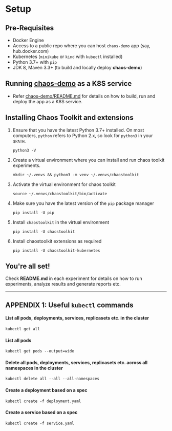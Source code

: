 # Setup

## Pre-Requisites
- Docker Engine
- Access to a public repo where you can host `chaos-demo` app (say, hub.docker.com)
- Kubernetes (`minikube` or `kind` with `kubectl` installed)
- Python 3.7+ with `pip`
- JDK 8, Maven 3.3+ (to build and locally deploy **chaos-demo**)

## Running [chaos-demo](chaos-demo/README.md) as a K8S service
- Refer [chaos-demo/README.md](chaos-demo/README.md) for details on how to build, run and deploy the app as a K8S service.

## Installing Chaos Toolkit and extensions

1. Ensure that you have the latest Python 3.7+ installed. On most computers, `python` refers to Python 2.x, so look for `python3` in your `$PATH`.
    ```shell
    python3 -V
    ```

2. Create a virtual environment where you can install and run chaos toolkit experiments.
    ```shell
    mkdir ~/.venvs && python3 -m venv ~/.venvs/chaostoolkit
    ```

3. Activate the virtual environment for chaos toolkit
    ```shell
    source ~/.venvs/chaostoolkit/bin/activate
    ```

4. Make sure you have the latest version of the `pip` package manager
    ```shell
    pip install -U pip
    ```

5. Install `chaostoolkit` in the virtual environment
    ```shell
    pip install -U chaostoolkit
    ```

6. Install chaostoolkit extensions as required
    ```shell
    pip install -U chaostoolkit-kubernetes
    ```

## You're all set!
Check **README.md** in each experiment for details on how to run experiments, analyze results and generate reports etc.


- - -


## APPENDIX 1: Useful `kubectl` commands
#### List all pods, deployments, services, replicasets etc. in the cluster
```
kubectl get all
```

#### List all pods
```
kubectl get pods --output=wide
```

#### Delete all pods, deployments, services, replicasets etc. across all namespaces in the cluster
```
kubectl delete all --all --all-namespaces
```

#### Create a deployment based on a spec
```
kubectl create -f deployment.yaml
```

#### Create a service based on a spec
```
kubectl create -f service.yaml
```